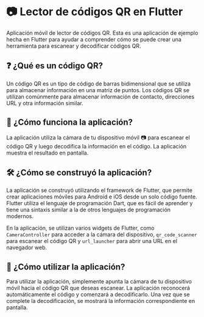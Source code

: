 # 📷 Lector de códigos QR en Flutter

Aplicación móvil de lector de códigos QR. Esta es una aplicación de ejemplo hecha en Flutter para ayudar a comprender cómo se puede crear una herramienta para escanear y decodificar códigos QR.

## ❓ ¿Qué es un código QR?

Un código QR es un tipo de código de barras bidimensional que se utiliza para almacenar información en una matriz de puntos. Los códigos QR se utilizan comúnmente para almacenar información de contacto, direcciones URL y otra información similar. 

## 🚀 ¿Cómo funciona la aplicación?

La aplicación utiliza la cámara de tu dispositivo móvil 📷 para escanear el código QR y luego decodifica la información en el código. La aplicación muestra el resultado en pantalla. 

## 🛠️ ¿Cómo se construyó la aplicación?

La aplicación se construyó utilizando el framework de Flutter, que permite crear aplicaciones móviles para Android e iOS desde un solo código fuente. Flutter utiliza el lenguaje de programación Dart, que es fácil de aprender y tiene una sintaxis similar a la de otros lenguajes de programación modernos.

En la aplicación, se utilizan varios widgets de Flutter, como `CameraController` para acceder a la cámara del dispositivo, `qr_code_scanner` para escanear el código QR y `url_launcher` para abrir una URL en el navegador web.

## 📱 ¿Cómo utilizar la aplicación?

Para utilizar la aplicación, simplemente apunta la cámara de tu dispositivo móvil hacia el código QR que deseas escanear. La aplicación reconocerá automáticamente el código y comenzará a decodificarlo. Una vez que se complete la decodificación, se mostrará la información correspondiente en pantalla.


